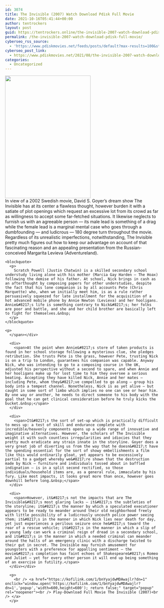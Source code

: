 ```yaml
---
id: 3074
title: The Invisible (2007) Watch Download Pdisk Full Movie
date: 2021-10-16T05:41:44+00:00
author: tentrockers
layout: post
guid: https://tentrockers.online/the-invisible-2007-watch-download-pdisk-full-movie/
permalink: /the-invisible-2007-watch-download-pdisk-full-movie/
cyberseo_rss_source:
  - 'https://www.pdiskmovies.net/feeds/posts/default?max-results=100&start-index=901'
cyberseo_post_link:
  - https://www.pdiskmovies.net/2021/08/the-invisible-2007-watch-download-pdisk.html
categories:
  - Uncategorized
---
```

<div class="separator">
  <a href="https://1.bp.blogspot.com/-epEw1Hazs9o/YSDCiEMlSRI/AAAAAAAAaiw/YyGxrwwEtRIvwnd-A7OGHTMBXfTTCNQ3gCLcBGAsYHQ/s500/The%2BInvisible%2B%25282007%2529%2BWatch%2BDownload%2BPdisk%2BFull%2BMovie.jpg"><img loading="lazy" border="0" data-original-height="500" data-original-width="350" height="400" src="https://1.bp.blogspot.com/-epEw1Hazs9o/YSDCiEMlSRI/AAAAAAAAaiw/YyGxrwwEtRIvwnd-A7OGHTMBXfTTCNQ3gCLcBGAsYHQ/w280-h400/The%2BInvisible%2B%25282007%2529%2BWatch%2BDownload%2BPdisk%2BFull%2BMovie.jpg" width="280" /></a>
</div>



<div>
  <div>
    <span>In view of a 2002 Swedish movie, David S. Goyer&#8217;s dream show The Invisible has at its center a flawless thought, however burden it with a satiate of plot openings which request an excessive lot from its crowd as far as willingness to accept some far-fetched situations. It likewise neglects to furnish us with an agreeable person — its male lead is something of a drag while the female lead is a marginal mental case who goes through a dumbfounding — and ludicrous — 180 degree turn throughout the movie. Regardless of its unrealistic imperfections, notwithstanding, The Invisible pretty much figures out how to keep our advantage on account of that fascinating reason and an appealing presentation from the Russian-conceived Margarita Levieva (Adventureland).&nbsp;</span>
  </div>
  
  <div>
    <span></p> 
    
    <blockquote>
      <p>
        Scratch Powell (Justin Chatwin) is a skilled secondary school understudy living alone with his mother (Marcia Gay Harden — The Hoax) following the demise of his father. At school, Nick brings in cash as an afterthought by composing papers for other understudies, despite the fact that his lone companion is by all accounts Pete (Chris Marquette) who, when we initially meet him, is as a rule rather persuasively squeezed for late installment for the acquisition of a hot advanced mobile phone by Annie Newton (Levieva) and her hooligans. Annie&#8217;s life is something contrary to Nick&#8217;s; her folks are poor and battle, and she and her child brother are basically left to fight for themselves.&nbsp;
      </p>
    </blockquote>
    
    <p>
      </span></div> 
      
      <div>
        <span>At the point when Annie&#8217;s store of taken products is found in her school storage following a mysterious clue, she pledges retribution. She trusts Pete is the grass, however Pete, trusting Nick is on a trip to London, guarantees his companion was capable. Anyway Nick, who was intending to go to a composing course in the UK, adjusted his perspective without a second to spare, and when Annie and her hooligans make up for lost time to him they oversee a serious beating. Accepting they have killed Nick, Annie and her mates — including Pete, whom they&#8217;ve compelled to go along — group his body into a tempest channel. Nonetheless, Nick is as yet alive — but caught in some sort of limbo which implies no one can see or hear him. By one way or another, he needs to direct someone to his body with the goal that he can get clinical consideration before he truly kicks the bucket.&nbsp;</span>
      </div>
      
      <div>
        <span>It&#8217;s the sort of set-up which is practically difficult to mess up: a test of skill and endurance complete with incredible/heavenly components opens up a wide range of innovative and imaginative alternatives. However, the scholars of The Invisible weight it with such countless irregularities and idiocies that they pretty much eradicate any strain innate in the storyline. Goyer does a very great job of diverting us from the way that he doesn&#8217;t have the spending essential for the sort of showy embellishments a film like this would ordinarily gloat, yet appears to be excessively partial to a gadget whereby we&#8217;re shown that the destruction made by Nick — furniture and individuals tossed about in baffled indignation — is in a split second rectified, so those individuals/household items are, as a general rule, immaculate by his fury. Like most impacts, it looks great more than once, however goes downhill before long.&nbsp;</span>
      </div>
      
      <div>
        <span>However, it&#8217;s not the impacts that are The Invisible&#8217;s most glaring lacks — it&#8217;s the subtleties of the storyline; it&#8217;s the manner by which a speculated executioner appears to be ready to meander around their old neighborhood freely with little possibility of a ludicrously uncouth police power seeing them; it&#8217;s in the manner in which Nick lies near death for day, yet just experiences a perilous seizure once he&#8217;s toward the rear of a rescue vehicle; it&#8217;s in the manner in which a slip of a young lady can work a criminal reign of dread in a secondary school, and it&#8217;s in the manner in which a needed criminal can meander around the halls of an emergency clinic with a discharge twisted to their gut in secret. The Invisible may furnish amusement for youngsters with a preference for appalling sentiment — the movie&#8217;s completion has faint echoes of Shakespeare&#8217;s Romeo and Juliet — yet for every other person it will end up being something of an exercise in futility.</span>
      </div></div> 
      
      <p>
        <br /> <a href="https://kofilink.com/1/bnYyajdwMDAwajlr?dn=1" onclick="window.open('https://kofilink.com/1/bnYyajdwMDAwajlr?dn=1','popup','width=600,height=600'); return false;" target="popup" rel="noopener"><br /> Play-Download Full Movie The Invisible (2007)<br /> </a>
      </p>